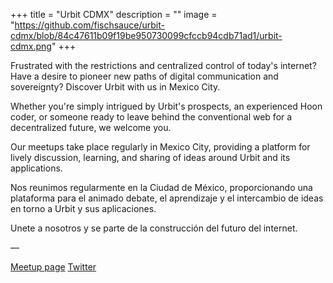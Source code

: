+++
title = "Urbit CDMX"
description = ""
image = "https://github.com/fischsauce/urbit-cdmx/blob/84c47611b09f19be950730099cfccb94cdb71ad1/urbit-cdmx.png"
+++

Frustrated with the restrictions and centralized control of today's internet? Have a desire to pioneer new paths of digital communication and sovereignty? Discover Urbit with us in Mexico City.

Whether you're simply intrigued by Urbit's prospects, an experienced Hoon coder, or someone ready to leave behind the conventional web for a decentralized future, we welcome you.

Our meetups take place regularly in Mexico City, providing a platform for lively discussion, learning, and sharing of ideas around Urbit and its applications.

Nos reunimos regularmente en la Ciudad de México, proporcionando una plataforma para el animado debate, el aprendizaje y el intercambio de ideas en torno a Urbit y sus aplicaciones.

Unete a nosotros y se parte de la construcción del futuro del internet.

––

[Meetup page](https://www.meetup.com/urbit-cdmx/)
[Twitter](https://twitter.com/urbitcdmx)